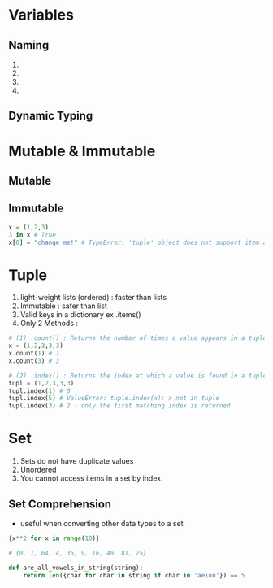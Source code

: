 # Variables

## Naming
1. 
2. 
3. 
4. 

## Dynamic Typing

# Mutable & Immutable
## Mutable
## Immutable
```python
x = (1,2,3)
3 in x # True
x[0] = "change me!" # TypeError: 'tuple' object does not support item assignment
```
# Tuple 
1. light-weight lists (ordered) : faster than lists
2. Immutable : safer than list
3. Valid keys in a dictionary ex .items() 
4. Only 2 Methods : 
```python
# (1) .count() : Returns the number of times a value appears in a tuple
x = (1,2,3,3,3)
x.count(1) # 1
x.count(3) # 3

# (2) .index() : Returns the index at which a value is found in a tuple.
tupl = (1,2,3,3,3)
tupl.index(1) # 0
tupl.index(5) # ValueError: tuple.index(x): x not in tuple
tupl.index(3) # 2 - only the first matching index is returned
```

# Set 

1. Sets do not have duplicate values
2. Unordered
3. You cannot access items in a set by index.
## Set Comprehension
-  useful when converting other data types to a set
```python
{x**2 for x in range(10)}

# {0, 1, 64, 4, 36, 9, 16, 49, 81, 25}

def are_all_vowels_in_string(string):
    return len({char for char in string if char in 'aeiou'}) == 5
```